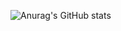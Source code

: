 ![Anurag's GitHub stats](https://github-readme-stats.vercel.app/api?username=fallra1n&show_icons=true)

